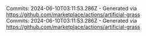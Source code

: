 Commits: 2024-06-10T03:11:53.286Z - Generated via https://github.com/marketplace/actions/artificial-grass
<br>
Commits: 2024-06-10T03:11:53.286Z - Generated via https://github.com/marketplace/actions/artificial-grass
<br>
